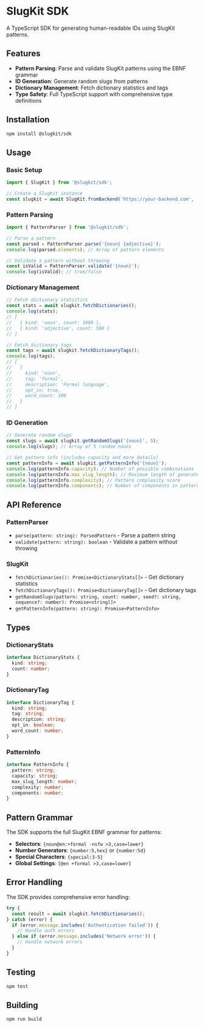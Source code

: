 # SlugKit SDK

A TypeScript SDK for generating human-readable IDs using SlugKit patterns.

## Features

- **Pattern Parsing**: Parse and validate SlugKit patterns using the EBNF grammar
- **ID Generation**: Generate random slugs from patterns
- **Dictionary Management**: Fetch dictionary statistics and tags
- **Type Safety**: Full TypeScript support with comprehensive type definitions

## Installation

```bash
npm install @slugkit/sdk
```

## Usage

### Basic Setup

```typescript
import { SlugKit } from '@slugkit/sdk';

// Create a SlugKit instance
const slugkit = await SlugKit.fromBackend('https://your-backend.com', 'your-sdk-slug');
```

### Pattern Parsing

```typescript
import { PatternParser } from '@slugkit/sdk';

// Parse a pattern
const parsed = PatternParser.parse('{noun} {adjective}');
console.log(parsed.elements); // Array of pattern elements

// Validate a pattern without throwing
const isValid = PatternParser.validate('{noun}');
console.log(isValid); // true/false
```

### Dictionary Management

```typescript
// Fetch dictionary statistics
const stats = await slugkit.fetchDictionaries();
console.log(stats);
// [
//   { kind: 'noun', count: 1000 },
//   { kind: 'adjective', count: 500 }
// ]

// Fetch dictionary tags
const tags = await slugkit.fetchDictionaryTags();
console.log(tags);
// [
//   {
//     kind: 'noun',
//     tag: 'formal',
//     description: 'Formal language',
//     opt_in: true,
//     word_count: 100
//   }
// ]
```

### ID Generation

```typescript
// Generate random slugs
const slugs = await slugkit.getRandomSlugs('{noun}', 5);
console.log(slugs); // Array of 5 random nouns

// Get pattern info (includes capacity and more details)
const patternInfo = await slugkit.getPatternInfo('{noun}');
console.log(patternInfo.capacity); // Number of possible combinations
console.log(patternInfo.max_slug_length); // Maximum length of generated slugs
console.log(patternInfo.complexity); // Pattern complexity score
console.log(patternInfo.components); // Number of components in pattern
```

## API Reference

### PatternParser

- `parse(pattern: string): ParsedPattern` - Parse a pattern string
- `validate(pattern: string): boolean` - Validate a pattern without throwing

### SlugKit

- `fetchDictionaries(): Promise<DictionaryStats[]>` - Get dictionary statistics
- `fetchDictionaryTags(): Promise<DictionaryTag[]>` - Get dictionary tags
- `getRandomSlugs(pattern: string, count: number, seed?: string, sequence?: number): Promise<string[]>`
- `getPatternInfo(pattern: string): Promise<PatternInfo>`

## Types

### DictionaryStats
```typescript
interface DictionaryStats {
  kind: string;
  count: number;
}
```

### DictionaryTag
```typescript
interface DictionaryTag {
  kind: string;
  tag: string;
  description: string;
  opt_in: boolean;
  word_count: number;
}
```

### PatternInfo
```typescript
interface PatternInfo {
  pattern: string;
  capacity: string;
  max_slug_length: number;
  complexity: number;
  components: number;
}
```

## Pattern Grammar

The SDK supports the full SlugKit EBNF grammar for patterns:

- **Selectors**: `{noun@en:+formal -nsfw >3,case=lower}`
- **Number Generators**: `{number:5,hex}` or `{number:5d}`
- **Special Characters**: `{special:3-5}`
- **Global Settings**: `[@en +formal >3,case=lower]`

## Error Handling

The SDK provides comprehensive error handling:

```typescript
try {
  const result = await slugkit.fetchDictionaries();
} catch (error) {
  if (error.message.includes('Authentication failed')) {
    // Handle auth errors
  } else if (error.message.includes('Network error')) {
    // Handle network errors
  }
}
```

## Testing

```bash
npm test
```

## Building

```bash
npm run build
```